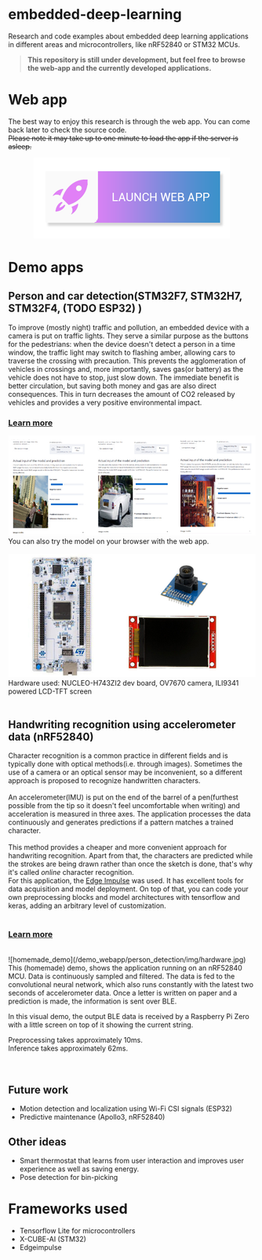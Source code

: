 # embedded-deep-learning
 Research and code examples about embedded deep learning applications in different areas and microcontrollers, like nRF52840 or STM32 MCUs.

> **This repository is still under development, but feel free to browse the web-app and the currently developed applications.**  

# Web app

The best way to enjoy this research is through the web app. You can come back later to check the source code.  
~~Please note it may take up to one minute to load the app if the server is asleep.~~  

<p align="center">
    <a href="https://share.streamlit.io/phanzgz/embedded-deep-learning/demo_webapp/app.py">
        <img src="images/launch-webapp-btn.png" alt="launch web app">
    </a>
</p>  



# Demo apps

## Person and car detection(STM32F7, STM32H7, STM32F4, (TODO ESP32) )
To improve (mostly night) traffic and pollution, an embedded device with a camera is put on traffic lights. They serve a similar purpose as the buttons for the pedestrians: when the device doesn't detect a person in a time window, the traffic light may switch to flashing amber, allowing cars to traverse the crossing with precaution. This prevents the agglomeration of vehicles in crossings and, more importantly, saves gas(or battery) as the vehicle does not have to stop, just slow down. The immediate benefit is better circulation, but saving both money and gas are also direct consequences. This in turn decreases the amount of CO2 released by vehicles and provides a very positive environmental impact.

### [Learn more](/applications/person_detection/) 
![webapp-sample](/images/webapp-demo-sample.jpg)
You can also try the model on your browser with the web app.  
<br>
![hardware](/demo_webapp/person_detection/img/hardware.jpg)
Hardware used: NUCLEO-H743ZI2 dev board, OV7670 camera, ILI9341 powered LCD-TFT screen
<br><br>

## Handwriting recognition using accelerometer data (nRF52840)
Character recognition is a common practice in different fields and is typically done with optical methods(i.e. through images).
Sometimes the use of a camera or an optical sensor may be inconvenient, so a different approach is proposed to recognize handwritten
characters.  
<br>
An accelerometer(IMU) is put on the end of the barrel of a pen(furthest possible from the tip so it doesn't feel uncomfortable when writing)
and acceleration is measured in three axes. The application processes the data continuously and generates predictions if a pattern matches
a trained character.  
<br>
This method provides a cheaper and more convenient approach for handwriting recognition. Apart from that, the characters are predicted
while the strokes are being drawn rather than once the sketch is done, that's why it's called *online* character recognition. 
<br>
For this application, the [Edge Impulse](https://www.edgeimpulse.com/) was used. It has excellent tools for data acquisition and 
model deployment. On top of that, you can code your own preprocessing blocks and model architectures with tensorflow and keras, adding
an arbitrary level of customization.  
<br>
### [Learn more](/applications/handwriting_recognition/) 
<br>
![homemade_demo](/demo_webapp/person_detection/img/hardware.jpg)
This (homemade) demo, shows the application running on an nRF52840 MCU. 
Data is continuously sampled and filtered. The data is fed to the convolutional neural network, which also runs constantly with the latest 
two seconds of accelerometer data. Once a letter is written on paper and a prediction is made, the information is sent over BLE.  

In this visual demo, the output BLE data is received by a Raspberry Pi Zero with a little screen on top of it showing the current string.  

Preprocessing takes approximately 10ms.  
Inference takes approximately 62ms.  
<br><br>

## Future work
* Motion detection and localization using Wi-Fi CSI signals (ESP32)
* Predictive maintenance (Apollo3, nRF52840)

## Other ideas
* Smart thermostat that learns from user interaction and improves user experience as well as saving energy.
* Pose detection for bin-picking

# Frameworks used

* Tensorflow Lite for microcontrollers
* X-CUBE-AI (STM32)
* Edgeimpulse
